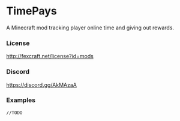# TimePays
A Minecraft mod tracking player online time and giving out rewards.

### License
http://fexcraft.net/license?id=mods

### Discord
https://discord.gg/AkMAzaA

### Examples
```
//TODO
```
